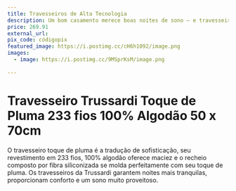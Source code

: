 ```yaml
---
title: Travesseiros de Alta Tecnologia
description: Um bom casamento merece boas noites de sono – e travesseiros de alta tecnologia são o segredo! Um apoio perfeito para nossas cabeças sonharem com o futuro, literalmente. Com sua ajuda, não teremos apenas sonhos bonitos, mas confortáveis também!
price: 269.91
external_url: 
pix_code: códigopix
featured_image: https://i.postimg.cc/cH6h1092/image.png
images:
  - image: https://i.postimg.cc/9MSprKsM/image.png
   
---
```

# Travesseiro Trussardi Toque de Pluma 233 fios 100% Algodão 50 x 70cm
O travesseiro toque de pluma é a tradução de sofisticação, seu revestimento em 233 fios, 100% algodão oferece maciez e o recheio composto por fibra siliconizada se molda perfeitamente com seu toque de pluma. Os travesseiros da Trussardi garantem noites mais tranquilas, proporcionam conforto e um sono muito proveitoso.